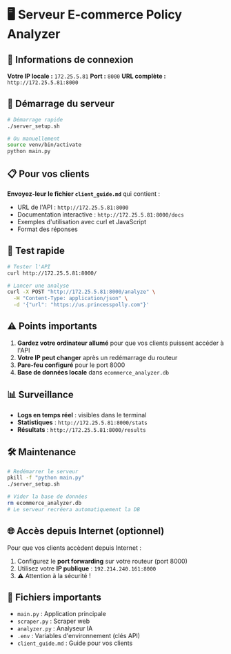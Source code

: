 # 🖥️ Serveur E-commerce Policy Analyzer

## 📡 Informations de connexion

**Votre IP locale :** `172.25.5.81`
**Port :** `8000`
**URL complète :** `http://172.25.5.81:8000`

## 🚀 Démarrage du serveur

```bash
# Démarrage rapide
./server_setup.sh

# Ou manuellement
source venv/bin/activate
python main.py
```

## 📋 Pour vos clients

**Envoyez-leur le fichier `client_guide.md`** qui contient :
- URL de l'API : `http://172.25.5.81:8000`
- Documentation interactive : `http://172.25.5.81:8000/docs`
- Exemples d'utilisation avec curl et JavaScript
- Format des réponses

## 🔧 Test rapide

```bash
# Tester l'API
curl http://172.25.5.81:8000/

# Lancer une analyse
curl -X POST "http://172.25.5.81:8000/analyze" \
  -H "Content-Type: application/json" \
  -d '{"url": "https://us.princesspolly.com"}'
```

## ⚠️ Points importants

1. **Gardez votre ordinateur allumé** pour que vos clients puissent accéder à l'API
2. **Votre IP peut changer** après un redémarrage du routeur
3. **Pare-feu configuré** pour le port 8000
4. **Base de données locale** dans `ecommerce_analyzer.db`

## 📊 Surveillance

- **Logs en temps réel** : visibles dans le terminal
- **Statistiques** : `http://172.25.5.81:8000/stats`
- **Résultats** : `http://172.25.5.81:8000/results`

## 🛠️ Maintenance

```bash
# Redémarrer le serveur
pkill -f "python main.py"
./server_setup.sh

# Vider la base de données
rm ecommerce_analyzer.db
# Le serveur recréera automatiquement la DB
```

## 🌐 Accès depuis Internet (optionnel)

Pour que vos clients accèdent depuis Internet :
1. Configurez le **port forwarding** sur votre routeur (port 8000)
2. Utilisez votre **IP publique** : `192.214.240.161:8000`
3. ⚠️ Attention à la sécurité !

## 📁 Fichiers importants

- `main.py` : Application principale
- `scraper.py` : Scraper web
- `analyzer.py` : Analyseur IA
- `.env` : Variables d'environnement (clés API)
- `client_guide.md` : Guide pour vos clients
